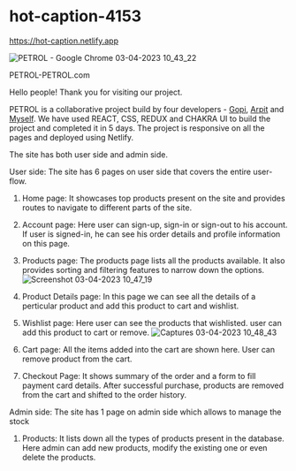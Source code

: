 # hot-caption-4153

https://hot-caption.netlify.app

![PETROL - Google Chrome 03-04-2023 10_43_22](https://user-images.githubusercontent.com/110247476/229423774-8be01bf0-2bc8-4586-a7bc-785d76bdba85.png)


PETROL-PETROL.com

Hello people! Thank you for visiting our project. 

PETROL is a collaborative project build by four developers - [Gopi](https://github.com/ErGopiVishwakarma), [Arpit](https://github.com/arpit10saluja)
and [Myself](https://github.com/Sudip-C). We have used REACT, CSS, REDUX and CHAKRA UI to build the project and completed it in 5 days.
The project is responsive on all the pages and deployed using Netlify.

The site has both user side and admin side.

User side: The site has 6 pages on user side that covers the entire user-flow.

1.	Home page: It showcases top products present on the site and provides routes to navigate to different parts of the site.
2.	Account page: Here user can sign-up, sign-in or sign-out to his account. If user is signed-in, he can see his order details and profile information on this page.
3.	Products page: The products page lists all the products available. It also provides sorting and filtering features to narrow down the options.
![Screenshot 03-04-2023 10_47_19](https://user-images.githubusercontent.com/110247476/229423982-f9c1794d-aa6f-4b73-a96e-301a00796f36.png)

4.  Product Details page: In this page we can see all the details of a perticular product and add this product to cart and wishlist.
5.  Wishlist page: Here user can see the products that wishlisted. user can add this product to cart or remove.
	![Captures 03-04-2023 10_48_43](https://user-images.githubusercontent.com/110247476/229423888-6197684b-df09-461c-9c15-c35e828d3f2c.png)
4.  Cart page: All the items added into the cart are shown here. User can remove product from the cart.


5.	Checkout Page: It shows summary of the order and a form to fill payment card details. After successful purchase, products are removed from the cart and shifted to the order history.

Admin side: The site has 1 page on admin side which allows to manage the stock  
1.	Products: It lists down all the types of products present in the database. Here admin can add new products, modify the existing one or even delete the products.
